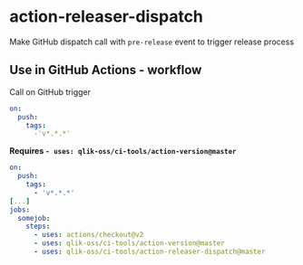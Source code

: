 # action-releaser-dispatch

Make GitHub dispatch call with `pre-release` event to trigger release process

## Use in GitHub Actions - workflow

Call on GitHub trigger

```yaml
on:
  push:
    tags:
      -'v*.*.*'
```

**Requires `- uses: qlik-oss/ci-tools/action-version@master`**

```yaml
on:
  push:
    tags:
      - 'v*.*.*'
[...]
jobs:
  somejob:
    steps:
      - uses: actions/checkout@v2
      - uses: qlik-oss/ci-tools/action-version@master
      - uses: qlik-oss/ci-tools/action-releaser-dispatch@master
```
